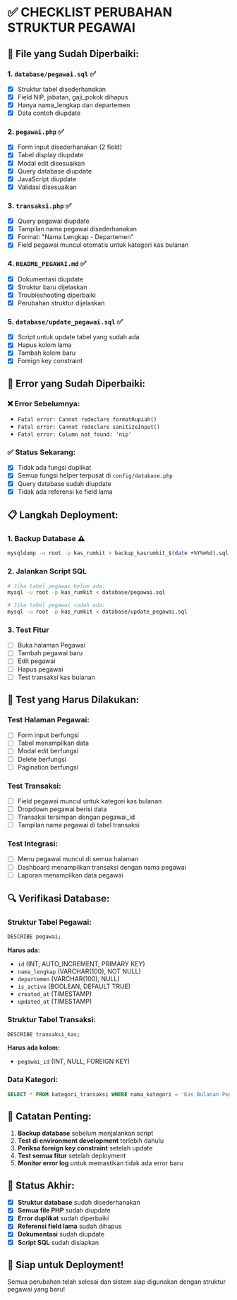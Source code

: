 # ✅ CHECKLIST PERUBAHAN STRUKTUR PEGAWAI

## 🔧 **File yang Sudah Diperbaiki:**

### 1. **`database/pegawai.sql`** ✅

- [x] Struktur tabel disederhanakan
- [x] Field NIP, jabatan, gaji_pokok dihapus
- [x] Hanya nama_lengkap dan departemen
- [x] Data contoh diupdate

### 2. **`pegawai.php`** ✅

- [x] Form input disederhanakan (2 field)
- [x] Tabel display diupdate
- [x] Modal edit disesuaikan
- [x] Query database diupdate
- [x] JavaScript diupdate
- [x] Validasi disesuaikan

### 3. **`transaksi.php`** ✅

- [x] Query pegawai diupdate
- [x] Tampilan nama pegawai disederhanakan
- [x] Format: "Nama Lengkap - Departemen"
- [x] Field pegawai muncul otomatis untuk kategori kas bulanan

### 4. **`README_PEGAWAI.md`** ✅

- [x] Dokumentasi diupdate
- [x] Struktur baru dijelaskan
- [x] Troubleshooting diperbaiki
- [x] Perubahan struktur dijelaskan

### 5. **`database/update_pegawai.sql`** ✅

- [x] Script untuk update tabel yang sudah ada
- [x] Hapus kolom lama
- [x] Tambah kolom baru
- [x] Foreign key constraint

## 🚨 **Error yang Sudah Diperbaiki:**

### ❌ **Error Sebelumnya:**

- `Fatal error: Cannot redeclare formatRupiah()`
- `Fatal error: Cannot redeclare sanitizeInput()`
- `Fatal error: Column not found: 'nip'`

### ✅ **Status Sekarang:**

- [x] Tidak ada fungsi duplikat
- [x] Semua fungsi helper terpusat di `config/database.php`
- [x] Query database sudah diupdate
- [x] Tidak ada referensi ke field lama

## 📋 **Langkah Deployment:**

### **1. Backup Database** ⚠️

```bash
mysqldump -u root -p kas_rumkit > backup_kasrumkit_$(date +%Y%m%d).sql
```

### **2. Jalankan Script SQL**

```bash
# Jika tabel pegawai belum ada:
mysql -u root -p kas_rumkit < database/pegawai.sql

# Jika tabel pegawai sudah ada:
mysql -u root -p kas_rumkit < database/update_pegawai.sql
```

### **3. Test Fitur**

- [ ] Buka halaman Pegawai
- [ ] Tambah pegawai baru
- [ ] Edit pegawai
- [ ] Hapus pegawai
- [ ] Test transaksi kas bulanan

## 🧪 **Test yang Harus Dilakukan:**

### **Test Halaman Pegawai:**

- [ ] Form input berfungsi
- [ ] Tabel menampilkan data
- [ ] Modal edit berfungsi
- [ ] Delete berfungsi
- [ ] Pagination berfungsi

### **Test Transaksi:**

- [ ] Field pegawai muncul untuk kategori kas bulanan
- [ ] Dropdown pegawai berisi data
- [ ] Transaksi tersimpan dengan pegawai_id
- [ ] Tampilan nama pegawai di tabel transaksi

### **Test Integrasi:**

- [ ] Menu pegawai muncul di semua halaman
- [ ] Dashboard menampilkan transaksi dengan nama pegawai
- [ ] Laporan menampilkan data pegawai

## 🔍 **Verifikasi Database:**

### **Struktur Tabel Pegawai:**

```sql
DESCRIBE pegawai;
```

**Harus ada:**

- `id` (INT, AUTO_INCREMENT, PRIMARY KEY)
- `nama_lengkap` (VARCHAR(100), NOT NULL)
- `departemen` (VARCHAR(100), NULL)
- `is_active` (BOOLEAN, DEFAULT TRUE)
- `created_at` (TIMESTAMP)
- `updated_at` (TIMESTAMP)

### **Struktur Tabel Transaksi:**

```sql
DESCRIBE transaksi_kas;
```

**Harus ada kolom:**

- `pegawai_id` (INT, NULL, FOREIGN KEY)

### **Data Kategori:**

```sql
SELECT * FROM kategori_transaksi WHERE nama_kategori = 'Kas Bulanan Pegawai';
```

## 📝 **Catatan Penting:**

1. **Backup database** sebelum menjalankan script
2. **Test di environment development** terlebih dahulu
3. **Periksa foreign key constraint** setelah update
4. **Test semua fitur** setelah deployment
5. **Monitor error log** untuk memastikan tidak ada error baru

## 🎯 **Status Akhir:**

- [x] **Struktur database** sudah disederhanakan
- [x] **Semua file PHP** sudah diupdate
- [x] **Error duplikat** sudah diperbaiki
- [x] **Referensi field lama** sudah dihapus
- [x] **Dokumentasi** sudah diupdate
- [x] **Script SQL** sudah disiapkan

## 🚀 **Siap untuk Deployment!**

Semua perubahan telah selesai dan sistem siap digunakan dengan struktur pegawai yang baru!
